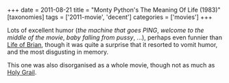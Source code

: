 +++
date = 2011-08-21
title = "Monty Python's The Meaning Of Life (1983)"
[taxonomies]
tags = ['2011-movie', 'decent']
categories = ['movies']
+++

Lots of excellent humor (*the machine that goes PING*, *welcome to the
middle of the movie*, *baby falling from pussy*, ...), perhaps even
funnier than [Life of Brian], though it was quite a surprise that it
resorted to vomit humor, and the most disgusting in memory.

This one was also disorganised as a whole movie, though not as much as
[Holy Grail].

  [Life of Brian]: http://tshepang.net/monty-python-s-life-of-brian-1979
  [Holy Grail]: http://tshepang.net/monty-python-s-quest-for-the-holy-grail-1975
